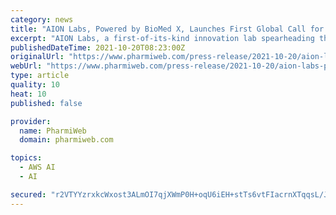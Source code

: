 ```yaml
---
category: news
title: "AION Labs, Powered by BioMed X, Launches First Global Call for Application: Artificial Intelligence for Antibody Design"
excerpt: "AION Labs, a first-of-its-kind innovation lab spearheading the adoption of AI technologies and computational science to solve therapeutic challenges, and German independent research institute BioMed X,"
publishedDateTime: 2021-10-20T08:23:00Z
originalUrl: "https://www.pharmiweb.com/press-release/2021-10-20/aion-labs-powered-by-biomed-x-launches-first-global-call-for-application-artificial-intelligence-for-antibody-design"
webUrl: "https://www.pharmiweb.com/press-release/2021-10-20/aion-labs-powered-by-biomed-x-launches-first-global-call-for-application-artificial-intelligence-for-antibody-design"
type: article
quality: 10
heat: 10
published: false

provider:
  name: PharmiWeb
  domain: pharmiweb.com

topics:
  - AWS AI
  - AI

secured: "r2VTYYzrxkcWxost3ALmOI7qjXWmP0H+oqU6iEH+stTs6vtFIacrnXTqqsL/JJyBOtDXrNDDeWSl1PMWgRGgK43gxzFHf7q1ICByxi0ofkATFPbi+2qrxI4EzbQCtVBNlPHy3AXXLFtCVyyFbNfq4ZpSMTPe55GB7C6V4CtXDX3h/r5Qy6XkQAmDmLloe7MSWZ0P+Ee74ZpSzvcemKSPNDiMsn9fEojHmvMMrnBojThJsV3a6iHbES8QPlA2MYwQF1BuFyH12yPuvcCGu20Xdz5A1qTw09ck8s0yYlJEQ/xNOB9Hl5jkwDMO4PSTecfl0kqwQWuvKpMZs0C/VzcsVElA0LUAGKOprqyu8BhBZHY=;1XvRIHFCppK8R5Mgi82MRQ=="
---
```


